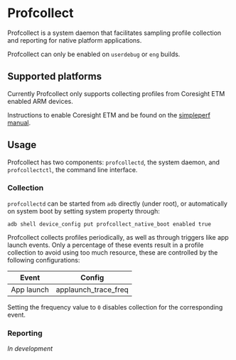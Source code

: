 # Profcollect

Profcollect is a system daemon that facilitates sampling profile collection and reporting for native
platform applications.

Profcollect can only be enabled on `userdebug` or `eng` builds.

## Supported platforms

Currently Profcollect only supports collecting profiles from Coresight ETM enabled ARM devices.

Instructions to enable Coresight ETM and be found on the [simpleperf manual](https://android.googlesource.com/platform/system/extras/+/refs/heads/master/simpleperf/doc/collect_etm_data_for_autofdo.md).

## Usage

Profcollect has two components: `profcollectd`, the system daemon, and `profcollectctl`, the command
line interface.

### Collection

`profcollectd` can be started from `adb` directly (under root), or automatically on system boot by
setting system property through:

```
adb shell device_config put profcollect_native_boot enabled true
```

Profcollect collects profiles periodically, as well as through triggers like app launch events. Only
a percentage of these events result in a profile collection to avoid using too much resource, these
are controlled by the following configurations:

| Event      | Config                 |
|------------|------------------------|
| App launch | applaunch\_trace\_freq |

Setting the frequency value to `0` disables collection for the corresponding event.

### Reporting

*In development*

